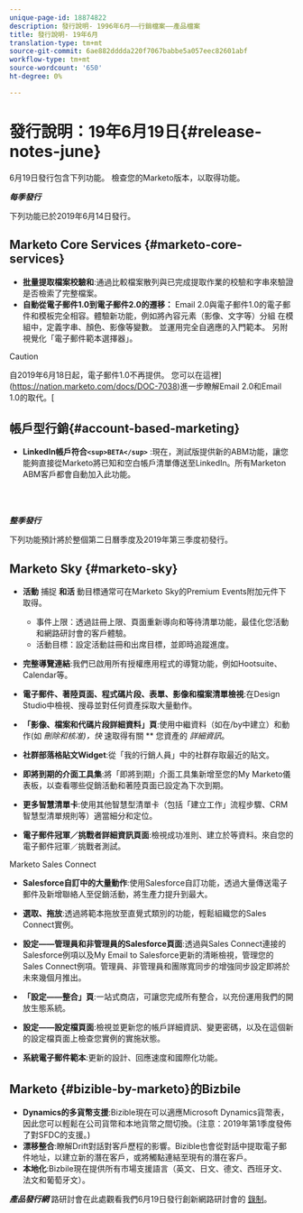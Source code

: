 ```yaml
---
unique-page-id: 18874822
description: 發行說明- 1996年6月——行銷檔案——產品檔案
title: 發行說明- 19年6月
translation-type: tm+mt
source-git-commit: 6ae882dddda220f7067babbe5a057eec82601abf
workflow-type: tm+mt
source-wordcount: '650'
ht-degree: 0%

---
```



# 發行說明：19年6月19日{#release-notes-june}

6月19日發行包含下列功能。 檢查您的Marketo版本，以取得功能。

***每季發行***

下列功能已於2019年6月14日發行。

## Marketo Core Services {#marketo-core-services}

* **批量提取檔案校驗和**:通過比較檔案散列與已完成提取作業的校驗和字串來驗證是否檢索了完整檔案。
* **自動從電子郵件1.0到電子郵件2.0的遷移：** Email 2.0與電子郵件1.0的電子郵件和模板完全相容。體驗新功能，例如將內容元素（影像、文字等）分組 在模組中，定義字串、顏色、影像等變數。 並運用完全自適應的入門範本。 另附視覺化「電子郵件範本選擇器」。

>[!CAUTION]
>
>自2019年6月18日起，電子郵件1.0不再提供。 您可以在這裡](https://nation.marketo.com/docs/DOC-7038)進一步瞭解Email 2.0和Email 1.0的取代。[

## 帳戶型行銷{#account-based-marketing}

* **LinkedIn帳戶符合`<sup>BETA</sup>`** :現在，測試版提供新的ABM功能，讓您能夠直接從Marketo將已知和空白帳戶清單傳送至LinkedIn。所有Marketon ABM客戶都會自動加入此功能。

<br> 

***整季發行***

下列功能預計將於整個第二日曆季度及2019年第三季度初發行。

## Marketo Sky {#marketo-sky}

* **活動** 捕捉 **和活** 動目標通常可在Marketo Sky的Premium Events附加元件下取得。

   * 事件上限：透過註冊上限、頁面重新導向和等待清單功能，最佳化您活動和網路研討會的客戶體驗。
   * 活動目標：設定活動註冊和出席目標，並即時追蹤進度。

* **完整導覽連結**:我們已啟用所有授權應用程式的導覽功能，例如Hootsuite、Calendar等。
* **電子郵件、著陸頁面、程式碼片段、表單、影像和檔案清單檢視**:在Design Studio中檢視、搜尋並對任何資產採取大量動作。
* **「影像、檔案和代碼片段詳細資料」頁**:使用中繼資料（如在/by中建立）和動作(如 *刪除和核准)，快* 速取得有關 ** 您資產的 *詳細資訊*。
* **社群部落格貼文Widget**:從「我的行銷人員」中的社群存取最近的貼文。
* **即將到期的介面工具集**:將「即將到期」介面工具集新增至您的My Marketo儀表板，以查看哪些促銷活動和著陸頁面已設定為下次到期。
* **更多智慧清單卡**:使用其他智慧型清單卡（包括「建立工作」流程步驟、CRM智慧型清單規則等）適當細分和定位。
* **電子郵件冠軍／挑戰者詳細資訊頁面**:檢視成功准則、建立於等資料。來自您的電子郵件冠軍／挑戰者測試。

Marketo Sales Connect

* **Salesforce自訂中的大量動作**:使用Salesforce自訂功能，透過大量傳送電子郵件及新增聯絡人至促銷活動，將生產力提升到最大。
* **選取、拖放**:透過將範本拖放至直覺式類別的功能，輕鬆組織您的Sales Connect實例。
* **設定——管理員和非管理員的Salesforce頁面**:透過與Sales Connect連接的Salesforce例項以及My Email to Salesforce更新的清晰檢視，管理您的Sales Connect例項。管理員、非管理員和團隊寬同步的增強同步設定即將於未來幾個月推出。
* **「設定——整合」頁**:一站式商店，可讓您完成所有整合，以充份運用我們的開放生態系統。
* **設定——設定檔頁面**:檢視並更新您的帳戶詳細資訊、變更密碼，以及在這個新的設定檔頁面上檢查您實例的實施狀態。

* **系統電子郵件範本**:更新的設計、回應速度和國際化功能。

## Marketo {#bizible-by-marketo}的Bizbile

* **Dynamics的多貨幣支援**:Bizible現在可以適應Microsoft Dynamics貨幣表，因此您可以輕鬆在公司貨幣和本地貨幣之間切換。(注意：2019年第1季度發佈了對SFDC的支援。)
* **漂移整合**:瞭解Drift對話對客戶歷程的影響。Bizible也會從對話中提取電子郵件地址，以建立新的潛在客戶，或將觸點連結至現有的潛在客戶。
* **本地化**:Bizbile現在提供所有市場支援語言（英文、日文、德文、西班牙文、法文和葡萄牙文）。

***產品發行網*** 路研討會在此處觀看我們6月19日發行創新網路研討會的 [錄制](https://engage.marketo.com/Marketo-June-Product-Release-2019-On-Demand.html)。
